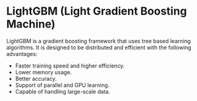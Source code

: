# LightGBM (Light Gradient Boosting Machine)

LightGBM is a gradient boosting framework that uses tree based learning algorithms. It is designed to be distributed and efficient with the following advantages:

*   Faster training speed and higher efficiency.
*   Lower memory usage.
*   Better accuracy.
*   Support of parallel and GPU learning.
*   Capable of handling large-scale data. 